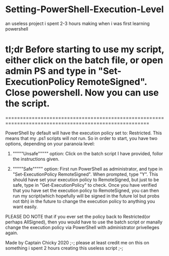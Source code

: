 # Setting-PowerShell-Execution-Level
an useless project i spent 2-3 hours making when i was first learning powershell

tl;dr Before starting to use my script, either click on the batch file, or open admin PS and type in "Set-ExecutionPolicy RemoteSigned". 
Close powershell. Now you can use the script.
=======================================================================================================
=======================================================================================================

PowerShell by default will have the execution policy set to: Restricted. This means that my .ps1 scripts will *not* run. 
So in order to start, you have two options, depending on your paranoia level:

1. """""Unsafe""""" option: Click on the batch script I have provided, follor the instructions given.

2. """""Safe""""" option: First run PowerShell as administrator, and type in "Set-ExecutionPolicy RemoteSigned". When prompted, type "Y".
This should have set your execution policy to RemoteSigned, but just to be safe, type in "Get-ExecutionPolicy" to check. 
Once you have verified that you have set the execution policy to RemoteSigned, you can then run my script(which hopefully will
be signed in the future lol but probs not tbh) in the future to change the execution policy to anything you want easily.

PLEASE DO NOTE that if you ever set the policy back to Restricted(or perhaps AllSigned), then you would have to use the batch script or
manally change the execution policy via PowerShell with administrator privelleges again.

Made by Captain Chicky 2020
;-; please at least credit me on this on something i spent 2 hours creating this useless script ;-;
